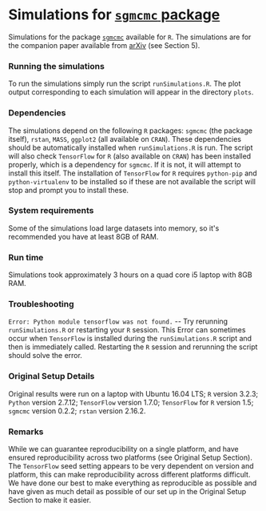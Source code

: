 # Simulations for [`sgmcmc` package](https://github.com/STOR-i/sgmcmc)

Simulations for the package [`sgmcmc`](https://github.com/STOR-i/sgmcmc) available for `R`. The simulations are for the companion paper available from [arXiv](https://arxiv.org) (see Section 5).


### Running the simulations

To run the simulations simply run the script `runSimulations.R`. The plot output corresponding to each simulation will appear in the directory `plots`.


### Dependencies

The simulations depend on the following `R` packages: `sgmcmc` (the package itself), `rstan`, `MASS`, `ggplot2` (all available on `CRAN`). These dependencies should be automatically installed when `runSimulations.R` is run. The script will also check `TensorFlow` for `R` (also available on `CRAN`) has been installed properly, which is a dependency for `sgmcmc`. If it is not, it will attempt to install this itself. The installation of `TensorFlow` for `R` requires `python-pip` and `python-virtualenv` to be installed so if these are not available the script will stop and prompt you to install these.


### System requirements

Some of the simulations load large datasets into memory, so it's recommended you have at least 8GB of RAM.


### Run time

Simulations took approximately 3 hours on a quad core i5 laptop with 8GB RAM.


### Troubleshooting

`Error: Python module tensorflow was not found.` -- Try rerunning `runSimulations.R` or restarting your `R` session. This Error can sometimes occur when `TensorFlow` is installed during the `runSimulations.R` script and then is immediately called. Restarting the `R` session and rerunning the script should solve the error.

### Original Setup Details

Original results were run on a laptop with Ubuntu 16.04 LTS; `R` version 3.2.3; `Python` version 2.7.12; `TensorFlow` version 1.7.0; `TensorFlow` for `R` version 1.5; `sgmcmc` version 0.2.2; `rstan` version 2.16.2. 

### Remarks

While we can guarantee reproducibility on a single platform, and have ensured reproducibility across two platforms (see Original Setup Section). The `TensorFlow` seed setting appears to be very dependent on version and platform, this can make reproducibility across different platforms difficult. We have done our best to make everything as reproducible as possible and have given as much detail as possible of our set up in the Original Setup Section to make it easier.
